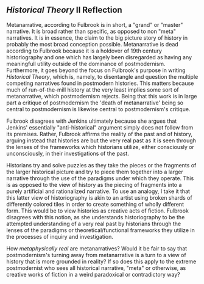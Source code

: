 ## *Historical Theory* II Reflection

Metanarrative, according to Fulbrook is in short, a "grand" or "master" narrative. It is broad rather than specific, as opposed to non "meta" narratives. It is in essence, the claim to the big picture story of history in probably the most broad conception possible. Metanarrative is dead according to Fulbrook because it is a holdover of 19th century historiography and one which has largely been disregarded as having any meaningfull utility outside of the dominance of postmodernism. Furthermore, it goes beyond the focus on Fulbrook's purpose in writing *Historical Theory*, which is, namely, to disentangle and question the multiple competing narratives found in postmodern histories. This matters because much of run-of-the-mill history at the very least implies some sort of metanarrative, which postmodernism rejects. Being that this work is in large part a critique of postmodernism the 'death of metanarrative' being so central to postmodernism is likewise central to postmodernism's critique.

Fulbrook disagrees with Jenkins ultimately because she argues that Jenkins' essentially "anti-historical" argument simply does not follow from its premises. Rather, Fulbrook affirms the reality of the past and of history, arguing instead that histories are but the very real past as it is seen through the lenses of the frameworks which historians utilize, either consciously or unconsciously, in their investigations of the past.

Historians try and solve puzzles as they take the pieces or the fragments of the larger historical picture and try to piece them together into a larger narrative through the use of the paradigms under which they operate. This is as opposed to the view of history as the piecing of fragments into a purely artificial and rationalized narrative. To use an analogy, I take it that this latter view of historiography is akin to an artist using broken shards of differently colored tiles in order to create something of wholly different form. This would be to view histories as creative acts of fiction. Fulbrook disagrees with this notion, as she understands historiography to be the attempted understanding of a very real past by historians through the lenses of the paradigms or theoretical/functional frameworks they utilize in the processes of inquiry and investigation.

How *metaphysically real* are metanarratives? Would it be fair to say that postmodernism's turning away from metanarrative is a turn to a view of history that is more grounded in reality? If so does this apply to the extreme postmodernist who sees all historical narrative, "meta" or otherwise, as creative works of fiction in a weird paradoxical or contradictory way?